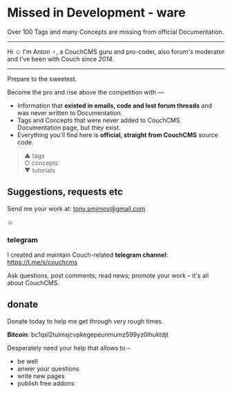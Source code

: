 # Missed in Development - ware
Over 100 Tags and many Concepts are missing from official Documentation.

---

Hi ☺ I'm Anton ♀, a CouchCMS guru and pro-coder, also forum's moderator and I've been with Couch since *2014*.

---

Prepare to the sweetest.

Become the pro and rise above the competition with —

* Information that **existed in emails, code and lost forum threads** and was never written to Documentation.
* Tags and Concepts that were never added to CouchCMS Documentation page, but they exist.
* Everything you'll find here is **official, straight from CouchCMS** source code.

> ▲ tags<br>
> ○ concepts<br>
> ▼ tutorials<br>


## Suggestions, requests etc

Send me your work at: tony.smirnov@gmail.com<br>

☺

### telegram

I created and maintain Couch-related **telegram channel**: https://t.me/s/couchcms

Ask questions, post comments; read news; promote your work &ndash; it's all about CouchCMS.

## donate

Donate today to help me get through very rough times.

**Bitcoin**: bc1qsl2tulmsjcvpkegepeunmumz599yz0lhuktdjt

Desperately need your help that allows to &ndash;
- be well
- anwer your questions
- write new pages
- publish free addons
